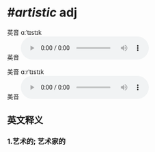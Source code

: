 # ***\#artistic*** adj
英音 ɑːˈtɪstɪk  
英音
<audio src="./media/artistic1.aac" controls="controls"></audio>

美音 ɑːrˈtɪstɪk  
美音
<audio src="./media/artistic2_AAC.aac" controls="controls"></audio>



  

英文释义
---
### 1.**艺术的; 艺术家的**  


